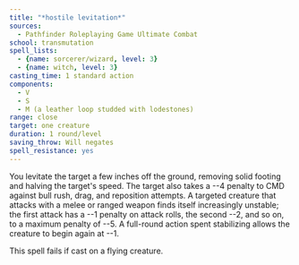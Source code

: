 ```yaml
---
title: "*hostile levitation*"
sources:
  - Pathfinder Roleplaying Game Ultimate Combat
school: transmutation
spell_lists:
  - {name: sorcerer/wizard, level: 3}
  - {name: witch, level: 3}
casting_time: 1 standard action
components:
  - V
  - S
  - M (a leather loop studded with lodestones)
range: close
target: one creature
duration: 1 round/level
saving_throw: Will negates
spell_resistance: yes
---
```


You levitate the target a few inches off the ground, removing solid footing and halving the target's speed. The target
also takes a --4 penalty to CMD against bull rush, drag, and reposition attempts. A targeted creature that attacks with a melee or ranged weapon finds itself increasingly unstable; the first attack has a --1 penalty on attack rolls, the second --2, and so on, to a maximum penalty of --5. A full-round action spent stabilizing allows the creature to begin again at --1.

This spell fails if cast on a flying creature.

